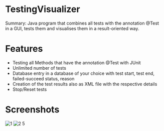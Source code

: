 # TestingVisualizer
Summary: Java program that combines all tests with the annotation @Test in a GUI, tests them and visualises them in a result-oriented way.

# Features

- Testing all Methods that have the annotation @Test with JUnit
- Unlimited number of tests
- Database entry in a database of your choice with test start, test end, failed-succeed status, reason
- Creation of the test results also as XML file with the respective details
- Stop/Reset tests

# Screenshots

![1](https://user-images.githubusercontent.com/65668541/110056764-acd5f400-7d5f-11eb-9661-750ee0d42bd5.png)
![2 5](https://user-images.githubusercontent.com/65668541/110056774-b3646b80-7d5f-11eb-9aa2-de0bdb46c232.png)




